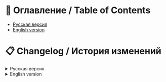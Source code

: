 # 🧭 Оглавление / Table of Contents
- [Русская версия](#русская-версия)
- [English version](#english-version)

# 📋 Changelog / История изменений

<details>
<summary>Русская версия</summary>

## [4.3] — Сборка в исполняемый файл
### Добавлено
- Программа собрана в `.exe`-файл (EXE-шник) для удобного запуска
- Добавлен логотип

---

## [4.2] — Улучшение навигации и управления
### Добавлено
- Автоматический фокус на первую ячейку при запуске программы и при переходе ко второму этапу
- Перемещение по "ячейкам" с помощью стрелок
- Горячие клавиши для выбора max/min: `CTRL + 1` и `CTRL + 2`
- Сумма значений теперь отображается в итоговой таблице

### Изменено
- Enter теперь активирует кнопку перехода к следующему этапу

---

## [4.1] — Упрощён вывод результатов
### Изменено
- Удалены таблицы 2 и 3 из окна с результатами
- Осталась только исходная таблица и таблица после последнего шага
- Добавлено округление значений до двух знаков после запятой

---

## [4.0] — Добавлена четвёртая таблица
### Добавлено
- Новый этап с четвёртой таблицей, вычисляемой по следующим правилам:
  - Если номер столбца ячейки меньше номера столбца с максимальным значением по строке:
    `1 / <номер столбца> * <значение>`
  - Иначе: `0 * <значение>`

---

## [3.0] — Минималистичный интерфейс
### Добавлено
- Графический интерфейс, в котором:
  - Пользователь вводит количество строк и столбцов
  - Выбирает значения и режим обработки (max/min)
  - Получает окно с тремя таблицами в текстовом виде

---

## [2.0] — Выбор max/min и нормализация
### Добавлено
- Возможность выбора максимального или минимального значения для каждого столбца
- Вывод трёх таблиц:
  1. Исходная таблица
  2. Таблица с нормализованными значениями:
     - При `max`: значение делится на максимум столбца
     - При `min`: минимум столбца делится на значение
  3. Итоговая таблица:
     - Ячейки из второй таблицы делятся на сумму столбца

---

## [1.0] — Первая рабочая версия
### Добавлено
- Консольное приложение
- Пользователь вводит количество строк и столбцов, затем заполняет таблицу
- Программа выводит таблицу в текстовом виде

</details>

<details>
<summary>English version</summary>

## [4.3] — Compiled executable
### Added
- Program compiled into `.exe` file for convenient launching
- Logo added

---

## [4.2] — Improved navigation and control
### Added
- Auto-focus on the first cell when the program starts and when switching to step two
- Arrow key navigation between "cells"
- Hotkeys for max/min selection: `CTRL + 1` and `CTRL + 2`
- Final table now shows the sum of values

### Changed
- Pressing Enter now triggers the button to move to the next step

---

## [4.1] — Simplified result output
### Changed
- Tables 2 and 3 removed from the results window
- Only the original and final result tables remain
- Values are now rounded to two decimal places

---

## [4.0] — Fourth table added
### Added
- New step with a fourth table, calculated as follows:
  - If the column number of a cell is less than the column number of the max value in the row:
    `1 / <column number> * <value>`
  - Otherwise: `0 * <value>`

---

## [3.0] — Minimalist interface
### Added
- Graphical interface where:
  - The user enters the number of rows and columns
  - Selects values and processing mode (max/min)
  - Gets a window with three text-based tables

---

## [2.0] — Max/min selection and normalization
### Added
- Ability to choose max or min for each column
- Three tables:
  1. Original table
  2. Normalized table:
     - If `max`: value divided by column max
     - If `min`: column min divided by value
  3. Final table:
     - Each cell from table 2 is divided by the column sum

---

## [1.0] — First working version
### Added
- Console application
- User enters number of rows and columns, then fills in the table
- Program outputs the table in text format

</details>
